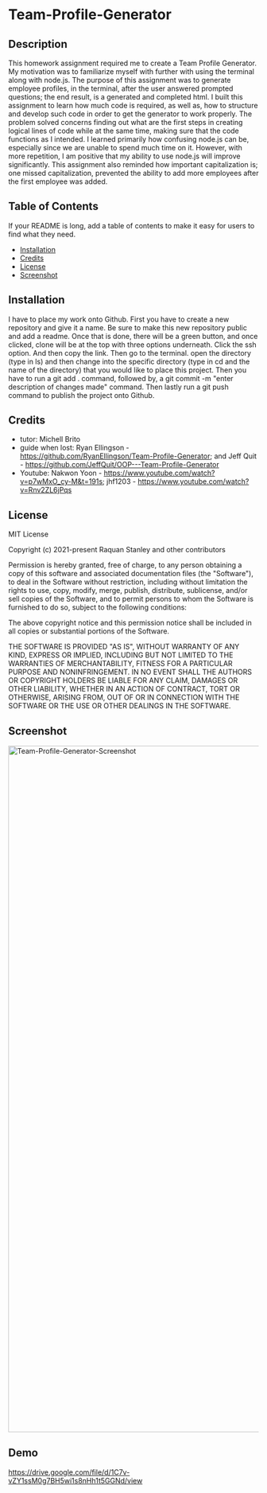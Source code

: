 # Team-Profile-Generator
## Description
This homework assignment required me to create a Team Profile Generator. My motivation was to familiarize myself with further with using the terminal along with node.js. The purpose of this assignment was to generate employee profiles, in the terminal, after the user answered prompted questions; the end result, is a generated and completed html. I built this assignment to learn how much code is required, as well as, how to structure and develop such code in order to get the generator to work properly. The problem solved concerns finding out what are the first steps in creating logical lines of code while at the same time, making sure that the code functions as I intended. I learned primarily how confusing node.js can be, especially since we are unable to spend much time on it. However, with more repetition, I am positive that my ability to use node.js will improve significantly. This assignment also reminded how important capitalization is; one missed capitalization, prevented the ability to add more employees after the first employee was added.
## Table of Contents 
If your README is long, add a table of contents to make it easy for users to find what they need.
- [Installation](#installation)
- [Credits](#credits)
- [License](#license)
- [Screenshot](#screenshot)

## Installation
I have to place my work onto Github. First you have to create a new repository and give it a name. Be sure to make this new repository public and add a readme. Once that is done, there will be a green button, and once clicked, clone will be at the top with three options underneath. Click the ssh option. And then copy the link. Then go to the terminal. open the directory (type in ls) and then change into the specific directory (type in cd and the name of the directory) that you would like to place this project. Then you have to run a git add . command, followed by, a git commit -m "enter description of changes made" command. Then lastly run a git push command to publish the project onto Github.

## Credits
- tutor: Michell Brito 
- guide when lost: Ryan Ellingson - https://github.com/RyanEllingson/Team-Profile-Generator; and Jeff Quit - https://github.com/JeffQuit/OOP---Team-Profile-Generator 
- Youtube: Nakwon Yoon - https://www.youtube.com/watch?v=p7wMxO_cy-M&t=191s; 
jhf1203 - https://www.youtube.com/watch?v=Rnv2ZL6jPqs

## License
MIT License

Copyright (c) 2021-present Raquan Stanley and other contributors

Permission is hereby granted, free of charge, to any person obtaining
a copy of this software and associated documentation files (the
"Software"), to deal in the Software without restriction, including
without limitation the rights to use, copy, modify, merge, publish,
distribute, sublicense, and/or sell copies of the Software, and to
permit persons to whom the Software is furnished to do so, subject to
the following conditions:

The above copyright notice and this permission notice shall be
included in all copies or substantial portions of the Software.

THE SOFTWARE IS PROVIDED "AS IS", WITHOUT WARRANTY OF ANY KIND,
EXPRESS OR IMPLIED, INCLUDING BUT NOT LIMITED TO THE WARRANTIES OF
MERCHANTABILITY, FITNESS FOR A PARTICULAR PURPOSE AND
NONINFRINGEMENT. IN NO EVENT SHALL THE AUTHORS OR COPYRIGHT HOLDERS BE
LIABLE FOR ANY CLAIM, DAMAGES OR OTHER LIABILITY, WHETHER IN AN ACTION
OF CONTRACT, TORT OR OTHERWISE, ARISING FROM, OUT OF OR IN CONNECTION
WITH THE SOFTWARE OR THE USE OR OTHER DEALINGS IN THE SOFTWARE.

## Screenshot 
<img width="1380" alt="Team-Profile-Generator-Screenshot" src="https://user-images.githubusercontent.com/76064980/117591392-42945380-b102-11eb-9795-89ba18a0fde9.png"> 

## Demo 
https://drive.google.com/file/d/1C7v-vZY1ssM0g7BH5wi1s8nHh1t5GGNd/view
